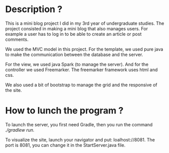 # Description ?

This is a mini blog project I did in my 3rd year of undergraduate studies.
The project consisted in making a mini blog that also manages users.
For example a user has to log in to be able to create an article or post comments.

We used the MVC model in this project.
For the template, we used pure java to make the communication between the database and the server.

For the view, we used java Spark (to manage the server).
And for the controller we used Freemarker.
The freemarker framework uses html and css.

We also used a bit of bootstrap to manage the grid and the responsive of the site.

# How to lunch the program ?
To launch the server, you first need Gradle, then you run the command *./gradlew run.*

To visualize the site, launch your navigator and put: loalhost://8081.
The port is 8081, you can change it in the StartServer.java file.
